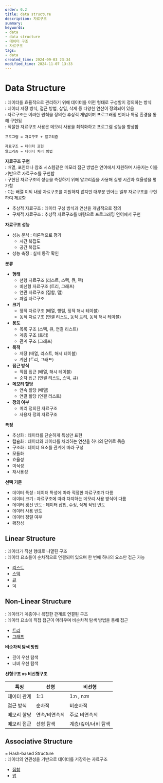 ```yaml
---
order: 0.2
title: data structure
description: 자료구조
summary:
keywords:
- data
- data structure
- 데이터 구조
- 자료구조
tags:
- data
created_time: 2024-09-03 23:34
modified_time: 2024-11-07 13:33
---
```


# Data Structure
: 데이터를 효율적으로 관리하기 위해 데이터를 어떤 형태로 구성할지 정의하는 방식  
: 데이터 저장 방식, 접근 방법, 삽입, 삭제 등 다양한 연산이 정의되어 있음  
: 자료구조는 이러한 원칙을 정의한 추상적 개념이며 프로그래밍 언어나 특정 환경을 통해 구현됨  
: 적절한 자료구조 사용은 메모리 사용을 최적화하고 프로그램 성능을 향상함  

```
프로그램 = 자료구조 + 알고리즘

자료구조 = 데이터 표현 
알고리즘 = 데이터 처리 방법
```


**자료구조 구현**  
: 배열, 포인터나 참조 시스템같은 메모리 접근 방법은 언어에서 지원하며 사용자는 이를 기반으로 자료구조를 구현함  
: 구현된 자료구조의 성능을 측정하기 위해 알고리즘을 사용해 실행 시간과 효율성을 평가함  
: C는 배열 이외 내장 자료구조를 지원하지 않지만 대부분 언어는 일부 자료구조를 구현하여 제공함  

- 추상적 자료구조 : 데이터 구성 방식과 연산을 개념적으로 정의
- 구체적 자료구조 : 추상적 자료구조를 바탕으로 프로그래밍 언어에서 구현

**자료구조 성능**
- 성능 분석 : 이론적으로 평가 
  - 시간 복잡도
  - 공간 복잡도
- 성능 측정 : 실제 동작 확인


**분류**
- **형태**
  - 선형 자료구조 (리스트, 스택, 큐, 덱)
  - 비선형 자료구조 (트리, 그래프)
  - 연관 자료구조 (집합, 맵)
  - 파일 자료구조
- **크기**
  - 정적 자료구조 (배열, 행렬, 정적 해시 테이블)
  - 동적 자료구조 (연결 리스트, 동적 트리, 동적 해시 테이블)
- **용도**
  - 목록 구조 (스택, 큐, 연결 리스트)
  - 계층 구조 (트리)
  - 관계 구조 (그래프)
- **목적**
  - 저장 (배열, 리스트, 해시 테이블)
  - 계산 (트리, 그래프)
- **접근 방식**
  - 직접 접근 (배열, 해시 테이블)
  - 순차 접근 (연결 리스트, 스택, 큐)
- **메모리 할당**
  - 연속 할당 (배열)
  - 연결 할당 (연결 리스트)
- **정의 여부**
  - 미리 정의된 자료구조
  - 사용자 정의 자료구조


**특징**
- 추상화 : 데이터를 단순하게 특성만 표현
- 캡슐화 : 데이터와 데이터를 처리하는 연산을 하나의 단위로 묶음
- 구조화 : 데이터 요소를 관계에 따라 구성
- 모듈화
- 효율성 
- 이식성
- 재사용성


**선택 기준**
- 데이터 특성 : 데이터 특성에 따라 적정한 자료구조가 다름
- 데이터 크기 : 자료구조에 따라 차지하는 메모리 사용 방식이 다름
- 데이터 갱신 빈도 : 데이터 삽입, 수정, 삭제 작업 빈도
- 데이터 사용 빈도
- 데이터 정렬 여부
- 확장성



## Linear Structure
: 데이터가 직선 형태로 나열된 구조  
: 데이터 요소들이 순차적으로 연결되어 있으며 한 번에 하나의 요소만 접근 가능  

- [리스트](./ds-list.md)
- [스택](./ds-stack.md)
- [큐](./ds-queue.md)
- [덱](./ds-deque.md)



## Non-Linear Structure
: 데이터가 계층이나 복잡한 관계로 연결된 구조  
: 데이터 요소에 직접 접근이 어려우며 비순차적 탐색 방법을 통해 접근  

- [트리](./ds-tree.md)
- [그래프](./ds-graph.md)


**비순차적 탐색 방법**  
- 깊이 우선 탐색
- 너비 우선 탐색


**선형구조 vs 비선형구조**

특징 | 선형 | 비선형
---|---|---
데이터 관계 | 1:1 | 1:n , n:m
접근 방식 | 순차적 | 비순차적
메모리 할당 | 연속/비연속적 | 주로 비연속적
메모리 접근 | 선형 탐색 | 계층/깊이/너비 탐색



## Associative Structure
= Hash-based Structure  
: 데이터의 연관성을 기반으로 데이터를 저장하는 자료구조  

- [집합](./ds-set.md)
- [맵](./ds-map.md)